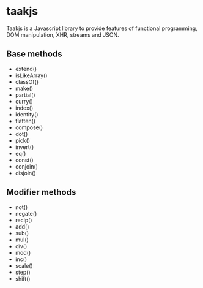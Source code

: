 # taakjs

Taakjs is a Javascript library to provide features of functional programming, DOM manipulation, XHR, streams and JSON.

## Base methods
* extend()
* isLikeArray()
* classOf()
* make()
* partial()
* curry()
* index()
* identity()
* flatten()
* compose()
* dot()
* pick()
* invert()
* eq()
* const()
* conjoin()
* disjoin()

## Modifier methods
* not()
* negate()
* recip()
* add()
* sub()
* mul()
* div()
* mod()
* inc()
* scale()
* step()
* shift()

